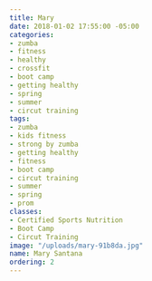 ```yaml
---
title: Mary
date: 2018-01-02 17:55:00 -05:00
categories:
- zumba
- fitness
- healthy
- crossfit
- boot camp
- getting healthy
- spring
- summer
- circut training
tags:
- zumba
- kids fitness
- strong by zumba
- getting healthy
- fitness
- boot camp
- circut training
- summer
- spring
- prom
classes:
- Certified Sports Nutrition
- Boot Camp
- Circut Training
image: "/uploads/mary-91b8da.jpg"
name: Mary Santana
ordering: 2
---
```


